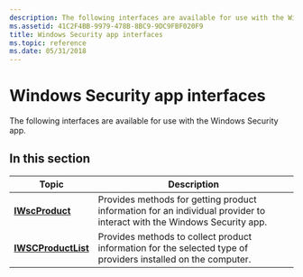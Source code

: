 ```yaml
---
description: The following interfaces are available for use with the Windows Security app.
ms.assetid: 41C2F4BB-9979-478B-8BC9-9DC9FBF020F9
title: Windows Security app interfaces
ms.topic: reference
ms.date: 05/31/2018
---
```


# Windows Security app interfaces

The following interfaces are available for use with the Windows Security app.

## In this section



| Topic                                                 | Description                                                                                                                      |
|-------------------------------------------------------|----------------------------------------------------------------------------------------------------------------------------------|
| [**IWscProduct**](/windows/desktop/api/Iwscapi/nn-iwscapi-iwscproduct)<br/>         | Provides methods for getting product information for an individual provider to interact with the Windows Security app.<br/> |
| [**IWSCProductList**](/windows/desktop/api/iwscapi/nn-iwscapi-iwscproductlist)<br/> | Provides methods to collect product information for the selected type of providers installed on the computer.<br/>         |



 

 

 
